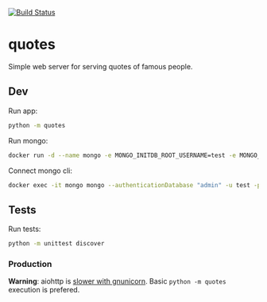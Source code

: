 [![Build Status](https://travis-ci.org/pando85/quotes-simple-web.svg?branch=master)](https://travis-ci.org/pando85/quotes-simple-web)

# quotes

Simple web server for serving quotes of famous people.

## Dev

Run app:

```bash
python -m quotes
```


Run mongo:

```bash
docker run -d --name mongo -e MONGO_INITDB_ROOT_USERNAME=test -e MONGO_INITDB_ROOT_PASSWORD=test1234 -p 27017:27017 mongo
```

Connect mongo cli:

```bash
docker exec -it mongo mongo --authenticationDatabase "admin" -u test -p test1234
```

## Tests

Run tests:
```bash
python -m unittest discover
```

### Production

**Warning**: aiohttp is [slower with gnunicorn](https://docs.aiohttp.org/en/stable/deployment.html#start-gunicorn). Basic `python -m quotes` execution is prefered.
